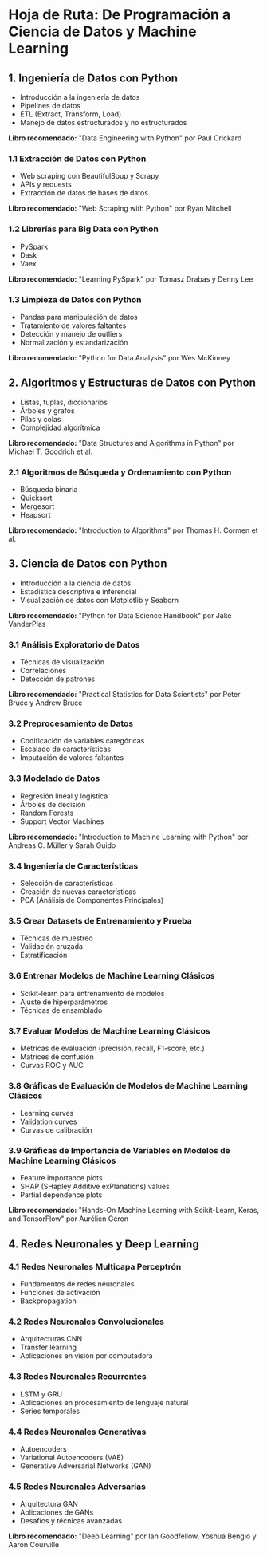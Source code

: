 # Hoja de Ruta: De Programación a Ciencia de Datos y Machine Learning

## 1. Ingeniería de Datos con Python
- Introducción a la ingeniería de datos
- Pipelines de datos
- ETL (Extract, Transform, Load)
- Manejo de datos estructurados y no estructurados

**Libro recomendado:** "Data Engineering with Python" por Paul Crickard

### 1.1 Extracción de Datos con Python
- Web scraping con BeautifulSoup y Scrapy
- APIs y requests
- Extracción de datos de bases de datos

**Libro recomendado:** "Web Scraping with Python" por Ryan Mitchell

### 1.2 Librerías para Big Data con Python
- PySpark
- Dask
- Vaex

**Libro recomendado:** "Learning PySpark" por Tomasz Drabas y Denny Lee

### 1.3 Limpieza de Datos con Python
- Pandas para manipulación de datos
- Tratamiento de valores faltantes
- Detección y manejo de outliers
- Normalización y estandarización

**Libro recomendado:** "Python for Data Analysis" por Wes McKinney

## 2. Algoritmos y Estructuras de Datos con Python
- Listas, tuplas, diccionarios
- Árboles y grafos
- Pilas y colas
- Complejidad algorítmica

**Libro recomendado:** "Data Structures and Algorithms in Python" por Michael T. Goodrich et al.

### 2.1 Algoritmos de Búsqueda y Ordenamiento con Python
- Búsqueda binaria
- Quicksort
- Mergesort
- Heapsort

**Libro recomendado:** "Introduction to Algorithms" por Thomas H. Cormen et al.

## 3. Ciencia de Datos con Python
- Introducción a la ciencia de datos
- Estadística descriptiva e inferencial
- Visualización de datos con Matplotlib y Seaborn

**Libro recomendado:** "Python for Data Science Handbook" por Jake VanderPlas

### 3.1 Análisis Exploratorio de Datos
- Técnicas de visualización
- Correlaciones
- Detección de patrones

**Libro recomendado:** "Practical Statistics for Data Scientists" por Peter Bruce y Andrew Bruce

### 3.2 Preprocesamiento de Datos
- Codificación de variables categóricas
- Escalado de características
- Imputación de valores faltantes

### 3.3 Modelado de Datos
- Regresión lineal y logística
- Árboles de decisión
- Random Forests
- Support Vector Machines

**Libro recomendado:** "Introduction to Machine Learning with Python" por Andreas C. Müller y Sarah Guido

### 3.4 Ingeniería de Características
- Selección de características
- Creación de nuevas características
- PCA (Análisis de Componentes Principales)

### 3.5 Crear Datasets de Entrenamiento y Prueba
- Técnicas de muestreo
- Validación cruzada
- Estratificación

### 3.6 Entrenar Modelos de Machine Learning Clásicos
- Scikit-learn para entrenamiento de modelos
- Ajuste de hiperparámetros
- Técnicas de ensamblado

### 3.7 Evaluar Modelos de Machine Learning Clásicos
- Métricas de evaluación (precisión, recall, F1-score, etc.)
- Matrices de confusión
- Curvas ROC y AUC

### 3.8 Gráficas de Evaluación de Modelos de Machine Learning Clásicos
- Learning curves
- Validation curves
- Curvas de calibración

### 3.9 Gráficas de Importancia de Variables en Modelos de Machine Learning Clásicos
- Feature importance plots
- SHAP (SHapley Additive exPlanations) values
- Partial dependence plots

**Libro recomendado:** "Hands-On Machine Learning with Scikit-Learn, Keras, and TensorFlow" por Aurélien Géron

## 4. Redes Neuronales y Deep Learning
### 4.1 Redes Neuronales Multicapa Perceptrón
- Fundamentos de redes neuronales
- Funciones de activación
- Backpropagation

### 4.2 Redes Neuronales Convolucionales
- Arquitecturas CNN
- Transfer learning
- Aplicaciones en visión por computadora

### 4.3 Redes Neuronales Recurrentes
- LSTM y GRU
- Aplicaciones en procesamiento de lenguaje natural
- Series temporales

### 4.4 Redes Neuronales Generativas
- Autoencoders
- Variational Autoencoders (VAE)
- Generative Adversarial Networks (GAN)

### 4.5 Redes Neuronales Adversarias
- Arquitectura GAN
- Aplicaciones de GANs
- Desafíos y técnicas avanzadas

**Libro recomendado:** "Deep Learning" por Ian Goodfellow, Yoshua Bengio y Aaron Courville